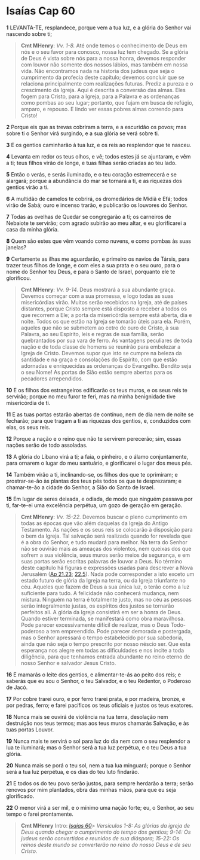 # Isaías Cap 60

**1** 	LEVANTA-TE, resplandece, porque vem a tua luz, e a glória do Senhor vai nascendo sobre ti;

> **Cmt MHenry**: *Vv. 1-8.* Até onde temos o conhecimento de Deus em nós e o seu favor para conosco, nossa luz tem chegado. Se a glória de Deus é vista sobre nós para a nossa honra, devemos responder com louvor não somente dos nossos lábios, mas também em nossa vida. Não encontramos nada na historia dos judeus que seja o cumprimento da profecia deste capítulo; devemos concluir que se relaciona principalmente com realizações futuras. Prediz a pureza e o crescimento da Igreja. Aqui é descrita a conversão das almas. Eles fogem para Cristo, para a Igreja, para a Palavra e as ordenanças como pombas ao seu lugar; portanto, que fujam em busca de refúgio, amparo, e repouso. E lindo ver essas pobres almas correndo para Cristo!

**2** 	Porque eis que as trevas cobriram a terra, e a escuridão os povos; mas sobre ti o Senhor virá surgindo, e a sua glória se verá sobre ti.

**3** 	E os gentios caminharão à tua luz, e os reis ao resplendor que te nasceu.

**4** 	Levanta em redor os teus olhos, e vê; todos estes já se ajuntaram, e vêm a ti; teus filhos virão de longe, e tuas filhas serão criadas ao teu lado.

**5** 	Então o verás, e serás iluminado, e o teu coração estremecerá e se alargará; porque a abundância do mar se tornará a ti, e as riquezas dos gentios virão a ti.

**6** 	A multidão de camelos te cobrirá, os dromedários de Midiã e Efá; todos virão de Sabá; ouro e incenso trarão, e publicarão os louvores do Senhor.

**7** 	Todas as ovelhas de Quedar se congregarão a ti; os carneiros de Nebaiote te servirão; com agrado subirão ao meu altar, e eu glorificarei a casa da minha glória.

**8** 	Quem são estes que vêm voando como nuvens, e como pombas às suas janelas?

**9** 	Certamente as ilhas me aguardarão, e primeiro os navios de Társis, para trazer teus filhos de longe, e com eles a sua prata e o seu ouro, para o nome do Senhor teu Deus, e para o Santo de Israel, porquanto ele te glorificou.

> **Cmt MHenry**: *Vv. 9-14.* Deus mostrará a sua abundante graça. Devemos começar com a sua promessa, e logo todas as suas misericórdias virão. Muitos serão recebidos na Igreja, até de países distantes, porque Cristo sempre está disposto a receber a todos os que recorrem a Ele; a porta da misericórdia sempre está aberta, dia e noite. Todos os que estão na Igreja se tomarão úteis para ela. Porém, aqueles que não se submetem ao cetro de ouro de Cristo, à sua Palavra, ao seu Espírito, leis e regras de sua família, serão quebrantados por sua vara de ferro. As vantagens peculiares de toda nação e de toda classe de homens se reunirão para embelezar a Igreja de Cristo. Devemos supor que isto se cumpre na beleza da santidade e na graça e consolações do Espírito, com que estão adornadas e enriquecidas as ordenanças do Evangelho. Bendito seja o seu Nome! As portas de Sião estão sempre abertas para os pecadores arrependidos.

**10** 	E os filhos dos estrangeiros edificarão os teus muros, e os seus reis te servirão; porque no meu furor te feri, mas na minha benignidade tive misericórdia de ti.

**11** 	E as tuas portas estarão abertas de contínuo, nem de dia nem de noite se fecharão; para que tragam a ti as riquezas dos gentios, e, conduzidos com elas, os seus reis.

**12** 	Porque a nação e o reino que não te servirem perecerão; sim, essas nações serão de todo assoladas.

**13** 	A glória do Líbano virá a ti; a faia, o pinheiro, e o álamo conjuntamente, para ornarem o lugar do meu santuário, e glorificarei o lugar dos meus pés.

**14** 	Também virão a ti, inclinando-se, os filhos dos que te oprimiram; e prostrar-se-ão às plantas dos teus pés todos os que te desprezaram; e chamar-te-ão a cidade do Senhor, a Sião do Santo de Israel.

**15** 	Em lugar de seres deixada, e odiada, de modo que ninguém passava por ti, far-te-ei uma excelência perpétua, um gozo de geração em geração.

> **Cmt MHenry**: *Vv. 15-22.* Devemos buscar o pleno cumprimento em todas as épocas que vão além daquelas da Igreja do Antigo Testamento. As nações e os seus reis se colocarão à disposição para o bem da Igreja. Tal salvação será realizada quando for revelada que é a obra do Senhor, e tudo mudará para melhor. Na terra do Senhor não se ouvirão mais as ameaças dos violentos, nem queixas dos que sofrem a sua violência, seus muros serão meios de segurança, e em suas portas serão escritas palavras de louvor a Deus. No término deste capítulo há figuras e expressões usadas para descrever a Nova Jerusalém ([Ap 21.23](../66N-Ap/21.md#23); [22.5](../66N-Ap/22.md#5)). Nada pode corresponder a isto exceto um estado futuro de glória da Igreja na terra, ou da Igreja triunfante no céu. Aqueles que fazem de Deus a sua única luz, o terão como a luz suficiente para tudo. A felicidade não conhecerá mudança, nem mistura. Ninguém na terra é totalmente justo, mas no céu as pessoas serão integralmente justas, os espíritos dos justos se tornarão perfeitos ali. A glória da Igreja consistirá em ser a honra de Deus. Quando estiver terminada, se manifestará como obra maravilhosa. Pode parecer excessivamente difícil de realizar, mas o Deus Todo- poderoso a tem empreendido. Pode parecer demorada e postergada, mas o Senhor apressará o tempo estabelecido por sua sabedoria, ainda que não seja o tempo prescrito por nosso néscio ser. Que esta esperança nos alegre em todas as dificuldades e nos incite a toda diligência, para que tenhamos entrada abundante no reino eterno de nosso Senhor e salvador Jesus Cristo.

**16** 	E mamarás o leite dos gentios, e alimentar-te-ás ao peito dos reis; e saberás que eu sou o Senhor, o teu Salvador, e o teu Redentor, o Poderoso de Jacó.

**17** 	Por cobre trarei ouro, e por ferro trarei prata, e por madeira, bronze, e por pedras, ferro; e farei pacíficos os teus oficiais e justos os teus exatores.

**18** 	Nunca mais se ouvirá de violência na tua terra, desolação nem destruição nos teus termos; mas aos teus muros chamarás Salvação, e às tuas portas Louvor.

**19** 	Nunca mais te servirá o sol para luz do dia nem com o seu resplendor a lua te iluminará; mas o Senhor será a tua luz perpétua, e o teu Deus a tua glória.

**20** 	Nunca mais se porá o teu sol, nem a tua lua minguará; porque o Senhor será a tua luz perpétua, e os dias do teu luto findarão.

**21** 	E todos os do teu povo serão justos, para sempre herdarão a terra; serão renovos por mim plantados, obra das minhas mãos, para que eu seja glorificado.

**22** 	O menor virá a ser mil, e o mínimo uma nação forte; eu, o Senhor, ao seu tempo o farei prontamente.


> **Cmt MHenry** Intro: *[Isaías 60](../23A-Is/60.md#0)*> *Versículos 1-8: As glórias da igreja de Deus quando chegar o cumprimento do tempo dos gentios; 9-14: Os judeus serão convertidos e reunidos de sua diáspora; 15-22: Os reinos deste mundo se converterão no reino do nosso Deus e de seu Cristo.*